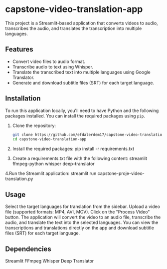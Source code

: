 # capstone-video-translation-app

This project is a Streamlit-based application that converts videos to audio, transcribes the audio, and translates the transcription into multiple languages.

## Features

- Convert video files to audio format.
- Transcribe audio to text using Whisper.
- Translate the transcribed text into multiple languages using Google Translator.
- Generate and download subtitle files (SRT) for each target language.

## Installation

To run this application locally, you'll need to have Python and the following packages installed. You can install the required packages using `pip`.

1. Clone the repository:

   ```bash
   git clone https://github.com/efdalerdem17/capstone-video-translation-app.git
   cd capstone-video-translation-app
   
2. Install the required packages:
   pip install -r requirements.txt
   
3. Create a requirements.txt file with the following content:
   streamlit
  ffmpeg-python
  whisper
  deep-translator

4.Run the Streamlit application:
streamlit run capstone-proje-video-translation.py

## Usage

Select the target languages for translation from the sidebar.
Upload a video file (supported formats: MP4, AVI, MOV).
Click on the "Process Video" button.
The application will convert the video to an audio file, transcribe the audio, and translate the text into the selected languages.
You can view the transcriptions and translations directly on the app and download subtitle files (SRT) for each target language.

## Dependencies

Streamlit
FFmpeg
Whisper
Deep Translator





